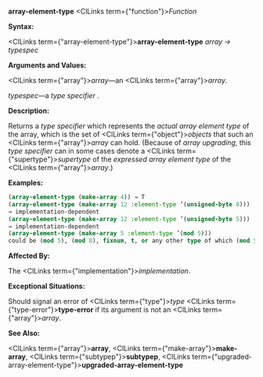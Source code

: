**array-element-type** <ClLinks  term={"function"}><i>Function</i></ClLinks> 



**Syntax:** 



<ClLinks  term={"array-element-type"}><b>array-element-type</b></ClLinks> *array → typespec* 



**Arguments and Values:** 



<ClLinks  term={"array"}><i>array</i></ClLinks>—an <ClLinks  term={"array"}><i>array</i></ClLinks>. 



*typespec*—a *type specifier* . 



**Description:** 



Returns a *type specifier* which represents the *actual array element type* of the array, which is the set of <ClLinks  term={"object"}><i>objects</i></ClLinks> that such an <ClLinks  term={"array"}><i>array</i></ClLinks> can hold. (Because of *array upgrading*, this *type specifier* can in some cases denote a <ClLinks  term={"supertype"}><i>supertype</i></ClLinks> of the *expressed array element type* of the <ClLinks  term={"array"}><i>array</i></ClLinks>.) 







 



 



**Examples:**
```lisp
(array-element-type (make-array 4)) → T 
(array-element-type (make-array 12 :element-type ’(unsigned-byte 8))) 
→ implementation-dependent 
(array-element-type (make-array 12 :element-type ’(unsigned-byte 5))) 
→ implementation-dependent 
(array-element-type (make-array 5 :element-type ’(mod 5))) 
could be (mod 5), (mod 8), fixnum, t, or any other type of which (mod 5) is a *subtype*. 
```
**Affected By:** 



The <ClLinks  term={"implementation"}><i>implementation</i></ClLinks>. 



**Exceptional Situations:** 



Should signal an error of <ClLinks  term={"type"}><i>type</i></ClLinks> <ClLinks  term={"type-error"}><b>type-error</b></ClLinks> if its argument is not an <ClLinks  term={"array"}><i>array</i></ClLinks>. 



**See Also:** 



<ClLinks  term={"array"}><b>array</b></ClLinks>, <ClLinks  term={"make-array"}><b>make-array</b></ClLinks>, <ClLinks  term={"subtypep"}><b>subtypep</b></ClLinks>, <ClLinks  term={"upgraded-array-element-type"}><b>upgraded-array-element-type</b></ClLinks> 



